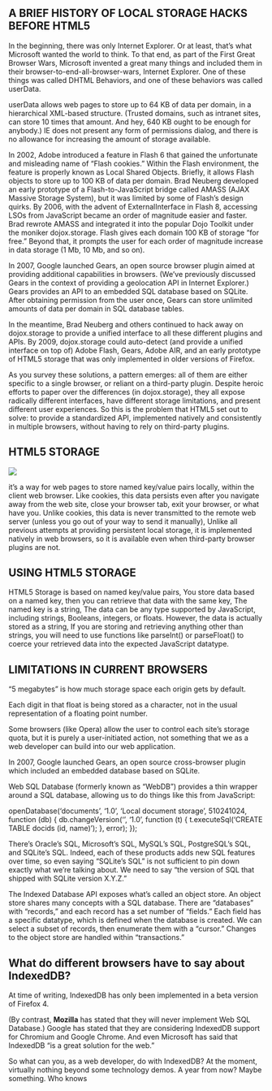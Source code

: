 ## A BRIEF HISTORY OF LOCAL STORAGE HACKS BEFORE HTML5

In the beginning, there was only Internet Explorer. Or at least, that’s what Microsoft wanted the world to think. To that end, as part of the First Great Browser Wars, Microsoft invented a great many things and included them in their browser-to-end-all-browser-wars, Internet Explorer. One of these things was called DHTML Behaviors, and one of these behaviors was called userData.

userData allows web pages to store up to 64 KB of data per domain, in a hierarchical XML-based structure. (Trusted domains, such as intranet sites, can store 10 times that amount. And hey, 640 KB ought to be enough for anybody.) IE does not present any form of permissions dialog, and there is no allowance for increasing the amount of storage available.

In 2002, Adobe introduced a feature in Flash 6 that gained the unfortunate and misleading name of “Flash cookies.” Within the Flash environment, the feature is properly known as Local Shared Objects. Briefly, it allows Flash objects to store up to 100 KB of data per domain. Brad Neuberg developed an early prototype of a Flash-to-JavaScript bridge called AMASS (AJAX Massive Storage System), but it was limited by some of Flash’s design quirks. By 2006, with the advent of ExternalInterface in Flash 8, accessing LSOs from JavaScript became an order of magnitude easier and faster. Brad rewrote AMASS and integrated it into the popular Dojo Toolkit under the moniker dojox.storage. Flash gives each domain 100 KB of storage “for free.” Beyond that, it prompts the user for each order of magnitude increase in data storage (1 Mb, 10 Mb, and so on).

In 2007, Google launched Gears, an open source browser plugin aimed at providing additional capabilities in browsers. (We’ve previously discussed Gears in the context of providing a geolocation API in Internet Explorer.) Gears provides an API to an embedded SQL database based on SQLite. After obtaining permission from the user once, Gears can store unlimited amounts of data per domain in SQL database tables.

In the meantime, Brad Neuberg and others continued to hack away on dojox.storage to provide a unified interface to all these different plugins and APIs. By 2009, dojox.storage could auto-detect (and provide a unified interface on top of) Adobe Flash, Gears, Adobe AIR, and an early prototype of HTML5 storage that was only implemented in older versions of Firefox.

As you survey these solutions, a pattern emerges: all of them are either specific to a single browser, or reliant on a third-party plugin. Despite heroic efforts to paper over the differences (in dojox.storage), they all expose radically different interfaces, have different storage limitations, and present different user experiences. So this is the problem that HTML5 set out to solve: to provide a standardized API, implemented natively and consistently in multiple browsers, without having to rely on third-party plugins.

## HTML5 STORAGE

![](https://blog.teamtreehouse.com/wp-content/uploads/2013/01/localstorage-feature.png)

it’s a way for web pages to store named key/value pairs locally, within the client web browser. Like cookies, this data persists even after you navigate away from the web site, close your browser tab, exit your browser, or what have you. Unlike cookies, this data is never transmitted to the remote web server (unless you go out of your way to send it manually), Unlike all previous attempts at providing persistent local storage, it is implemented natively in web browsers, so it is available even when third-party browser plugins are not.

## USING HTML5 STORAGE
HTML5 Storage is based on named key/value pairs, You store data based on a named key, then you can retrieve that data with the same key, The named key is a string, The data can be any type supported by JavaScript, including strings, Booleans, integers, or floats. However, the data is actually stored as a string, If you are storing and retrieving anything other than strings, you will need to use functions like parseInt() or parseFloat() to coerce your retrieved data into the expected JavaScript datatype.

## LIMITATIONS IN CURRENT BROWSERS

“5 megabytes” is how much storage space each origin gets by default.

Each digit in that float is being stored as a character, not in the usual representation of a floating point number.

Some browsers (like Opera) allow the user to control each site’s storage quota, but it is purely a user-initiated action, not something that we as a web developer can build into our web application.

In 2007, Google launched Gears, an open source cross-browser plugin which included an embedded database based on SQLite.

Web SQL Database (formerly known as “WebDB”) provides a thin wrapper around a SQL database, allowing us to do things like this from JavaScript:

openDatabase(‘documents’, ‘1.0’, ‘Local document storage’, 510241024, function (db) { db.changeVersion(‘’, ‘1.0’, function (t) { t.executeSql(‘CREATE TABLE docids (id, name)’); }, error); });

There’s Oracle’s SQL, Microsoft’s SQL, MySQL’s SQL, PostgreSQL’s SQL, and SQLite’s SQL. Indeed, each of these products adds new SQL features over time, so even saying “SQLite’s SQL” is not sufficient to pin down exactly what we’re talking about. We need to say “the version of SQL that shipped with SQLite version X.Y.Z.”

The Indexed Database API exposes what’s called an object store. An object store shares many concepts with a SQL database. There are “databases” with “records,” and each record has a set number of “fields.” Each field has a specific datatype, which is defined when the database is created. We can select a subset of records, then enumerate them with a “cursor.” Changes to the object store are handled within “transactions.”

## What do different browsers have to say about IndexedDB?
At time of writing, IndexedDB has only been implemented in a beta version of Firefox 4.

(By contrast, **Mozilla** has stated that they will never implement Web SQL Database.) Google has stated that they are considering IndexedDB support for Chromium and Google Chrome. And even Microsoft has said that IndexedDB “is a great solution for the web.”

So what can you, as a web developer, do with IndexedDB?
At the moment, virtually nothing beyond some technology demos. A year from now? Maybe something. Who knows
